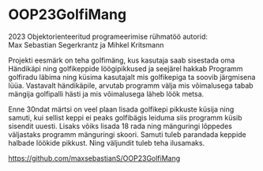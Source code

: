 # OOP23GolfiMang
2023 Objektorienteeritud programeerimise rühmatöö
autorid:      
Max Sebastian Segerkrantz ja Mihkel Kritsmann

Projekti eesmärk on teha golfimäng, kus kasutaja saab sisestada oma Händikäpi
ning golfikeppide löögipikkused ja seejärel hakkab Programm golfiradu läbima ning küsima kasutajalt
mis golfikepiga ta soovib järgmisena lüüa. Vastavalt händikäpile, arvutab programm välja
mis võimalusega tabab mängija golfipalli hästi ja mis võimalusega läheb löök metsa.

Enne 30ndat märtsi on veel plaan lisada golfikepi pikkuste küsija
ning samuti, kui sellist keppi ei peaks golfibägis leiduma
siis programm küsib sisendit uuesti. Lisaks võiks lisada 18 rada ning mänguringi lõppedes
väljastaks programm mänguringi skoori. 
Samuti tuleb parandada keppide halbade löökide pikkust. Ning väljundit tuleb teha ilusamaks.

https://github.com/maxsebastianS/OOP23GolfiMang
